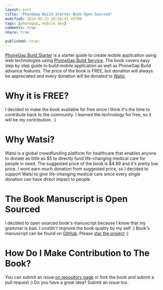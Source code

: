```yaml
---
layout: post
title: "PhoneGap Build Starter Book Open Sourced"
modified: 2014-05-23 18:16:41 +0700
tags: [phonegap, mobile dev]
comments: true
share: true

published: true;
---
```


[PhoneGap Build Starter](https://leanpub.com/phonegapbuild) is a starter guide to create mobile application using web technologies using [PhoneGap Build Service](http://build.phonegap.com). The book covers easy step by step guide to build mobile application as well as PhoneGap Build advance features. The price of the book is FREE, but donation will always be appreciated and every donation will be donated to [Watsi](https://watsi.org).

# Why it is FREE?
I decided to make the book available for free since I think it's the time to contribute back to the community. I learned the technology for free, so it will be my contribution. :)

# Why Watsi?
Watsi is a global crowdfunding platform for healthcare that enables anyone to donate as little as $5 to directly fund life-changing medical care for people in need. The suggested price of the book is $4.99 and it's pretty low price. I wont earn much donation from suggested price, so I decided to support Watsi to give life-changing medical care since every single donation can have direct impact to people.

# The Book Manuscript is Open Sourced
I decided to open sourced book's manuscript because I know that my grammar is bad. I couldn't improve the book quality by my self :) Book's manuscript can be found on [GitHub](https://github.com/justmyfreak/phonegap-build-starter-book). Please [star the project](https://github.com/justmyfreak/phonegap-build-starter-book/stargazers) :)

# How Do I Make Contribution to The Book?
You can submit an issue [on repository page](https://github.com/justmyfreak/phonegap-build-starter-book/issues/new) or fork the book and submit a pull request :)
Do you have a great idea? Submit an issue too.